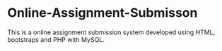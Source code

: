 # Online-Assignment-Submisson
This is a online assignment submission system developed using HTML, bootstraps and PHP with MySQL.
